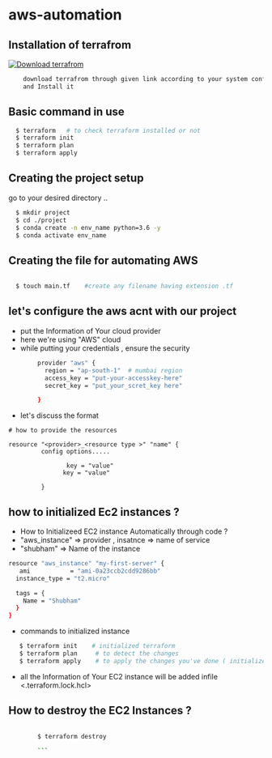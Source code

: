 # aws-automation


## Installation of terrafrom 

[![Download terrafrom ](https://upload.wikimedia.org/wikipedia/commons/thumb/0/04/Terraform_Logo.svg/330px-Terraform_Logo.svg.png)](https://www.terraform.io/downloads.html)

```bash
    download terrafrom through given link according to your system config 
    and Install it
```

## Basic command in use 
```bash  
  $ terraform   # to check terraform installed or not 
  $ terraform init 
  $ terraform plan 
  $ terraform apply

```

## Creating the project setup 
go to your desired directory ..

```bash 
  $ mkdir project
  $ cd ./project
  $ conda create -n env_name python=3.6 -y 
  $ conda activate env_name

  ```

## Creating the file for automating AWS 

```bash 

  $ touch main.tf    #create any filename having extension .tf

```

## let's configure the aws acnt with our project 

 - put the Information of Your cloud provider 
 - here we're using "AWS" cloud 
 - while putting your credentials , ensure the security 


```bash 
        provider "aws" {
          region = "ap-south-1"  # mumbai region 
          access_key = "put-your-accesskey-here"
          secret_key = "put_your_scret_key here"

        }

```

- let's discuss the format 

```
# how to provide the resources 

resource "<provider>_<resource type >" "name" {
         config options.....

                key = "value"
               key = "value"

         }
```


## how to initialized Ec2 instances ? 

- How to Initializeed EC2 instance Automatically through code ? 
- "aws_instance" => provider , insatnce => name of service 
-  "shubham" => Name of the instance

```bash 
resource "aws_instance" "my-first-server" {
   ami           = "ami-0a23ccb2cdd9286bb"
  instance_type = "t2.micro"

  tags = {
    Name = "Shubham"
  }
}
```

- commands to initialized instance

```bash 
   $ terraform init    # initialized terraform 
   $ terraform plan     # to detect the changes 
   $ terraform apply    # to apply the changes you've done ( initialized instance)

```
- all the Information of Your EC2 instance will be added infile <.terraform.lock.hcl>

## How to destroy the EC2 Instances ? 

```bash 

        $ terraform destroy 
        
        ```
